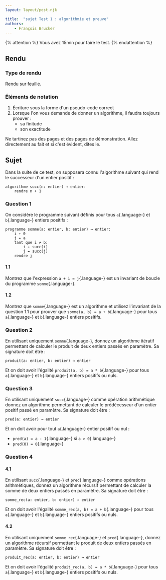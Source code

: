 ```yaml
---
layout: layout/post.njk

title:  "sujet Test 1 : algorithmie et preuve"
authors:
    - François Brucker
---
```


{% attention %}
Vous avez 15min pour faire le test.
{% endattention %}

## Rendu

### Type de rendu

Rendu sur feuille.

### Éléments de notation

1. Écriture sous la forme d'un pseudo-code correct
2. Lorsque l'on vous demande de donner un algorithme, il faudra toujours prouver :
   - sa finitude
   - son exactitude

Ne tartinez pas des pages et des pages de démonstration. Allez directement au fait et si c'est évident, dites le.

## Sujet

Dans la suite de ce test, on supposera connu l'algorithme suivant qui rend le successeur d'un entier positif :

```pseudocode
algorithme succ(n: entier) → entier:
    rendre n + 1
```

### Question 1

On considère le programme suivant définis pour tous `a`{.language-} et `b`{.language-} entiers positifs :

```pseudocode
programme somme(a: entier, b: entier) → entier:
    i ← 0
    j ← a
    tant que i ≠ b:
        i ← succ(i)
        j ← succ(j)
    rendre j
```

#### 1.1

Montrez que l'expression `a + i = j`{.language-} est un invariant de boucle du programme `somme`{.language-}.

#### 1.2

Montrez que `somme`{.language-} est un algorithme et utilisez l'invariant de la question 1.1 pour prouver que `somme(a, b) = a + b`{.language-} pour tous `a`{.language-} et `b`{.language-} entiers positifs.

### Question 2

En utilisant uniquement `somme`{.language-}, donnez un algorithme itératif permettant de calculer le produit de deux entiers passés en paramètre. Sa signature doit être :

```pseudocode
produit(a: entier, b: entier) → entier
```

Et on doit avoir l'égalité `produit(a, b) = a * b`{.language-} pour tous `a`{.language-} et `b`{.language-} entiers positifs ou nuls.

### Question 3

En utilisant uniquement `succ`{.language-} comme opération arithmétique donnez un algorithme permettant de calculer le prédécesseur d'un entier positif passé en paramètre. Sa signature doit être :

```pseudocode
pred(a: entier) → entier
```

Et on doit avoir pour tout `a`{.language-} entier positif ou nul :

- `pred(a) = a - 1`{.language-} si `a > 0`{.language-}
- `pred(0) = 0`{.language-}

### Question 4

#### 4.1

En utilisant `succ`{.language-} et `pred`{.language-} comme opérations arithmétiques, donnez un algorithme récursif permettant de calculer la somme de deux entiers passés en paramètre. Sa signature doit être :

```pseudocode
somme_rec(a: entier, b: entier) → entier
```

Et on doit avoir l'égalité `somme_rec(a, b) = a + b`{.language-} pour tous `a`{.language-} et `b`{.language-} entiers positifs ou nuls.

#### 4.2

En utilisant uniquement `somme_rec`{.language-} et `pred`{.language-}, donnez un algorithme récursif permettant le produit de deux entiers passés en paramètre. Sa signature doit être :

```pseudocode
produit_rec(a: entier, b: entier) → entier
```

Et on doit avoir l'égalité `produit_rec(a, b) = a * b`{.language-} pour tous `a`{.language-} et `b`{.language-} entiers positifs ou nuls.

